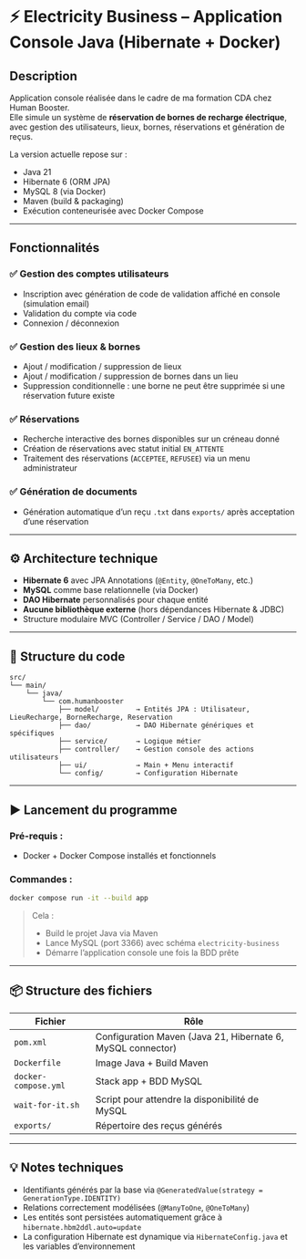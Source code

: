 # ⚡ Electricity Business – Application Console Java (Hibernate + Docker)

## Description

Application console réalisée dans le cadre de ma formation CDA chez Human Booster.  
Elle simule un système de **réservation de bornes de recharge électrique**, avec gestion des utilisateurs, lieux, bornes, réservations et génération de reçus.

La version actuelle repose sur :
- Java 21
- Hibernate 6 (ORM JPA)
- MySQL 8 (via Docker)
- Maven (build & packaging)
- Exécution conteneurisée avec Docker Compose

---

## Fonctionnalités

### ✅ Gestion des comptes utilisateurs
- Inscription avec génération de code de validation affiché en console (simulation email)
- Validation du compte via code
- Connexion / déconnexion

### ✅ Gestion des lieux & bornes
- Ajout / modification / suppression de lieux
- Ajout / modification / suppression de bornes dans un lieu
- Suppression conditionnelle : une borne ne peut être supprimée si une réservation future existe

### ✅ Réservations
- Recherche interactive des bornes disponibles sur un créneau donné
- Création de réservations avec statut initial `EN_ATTENTE`
- Traitement des réservations (`ACCEPTEE`, `REFUSEE`) via un menu administrateur

### ✅ Génération de documents
- Génération automatique d’un reçu `.txt` dans `exports/` après acceptation d’une réservation

---

## ⚙️ Architecture technique

- **Hibernate 6** avec JPA Annotations (`@Entity`, `@OneToMany`, etc.)
- **MySQL** comme base relationnelle (via Docker)
- **DAO Hibernate** personnalisés pour chaque entité
- **Aucune bibliothèque externe** (hors dépendances Hibernate & JDBC)
- Structure modulaire MVC (Controller / Service / DAO / Model)

---

## 📁 Structure du code

```
src/
└── main/
    └── java/
        └── com.humanbooster
            ├── model/         → Entités JPA : Utilisateur, LieuRecharge, BorneRecharge, Reservation
            ├── dao/           → DAO Hibernate génériques et spécifiques
            ├── service/       → Logique métier
            ├── controller/    → Gestion console des actions utilisateurs
            ├── ui/            → Main + Menu interactif
            └── config/        → Configuration Hibernate
```

---

## ▶️ Lancement du programme

### **Pré-requis** :
- Docker + Docker Compose installés et fonctionnels

### **Commandes** :

```bash
docker compose run -it --build app
```

> Cela :
> - Build le projet Java via Maven
> - Lance MySQL (port 3366) avec schéma `electricity-business`
> - Démarre l’application console une fois la BDD prête

---

## 📦 Structure des fichiers

| Fichier                  | Rôle |
|--------------------------|------|
| `pom.xml`                | Configuration Maven (Java 21, Hibernate 6, MySQL connector) |
| `Dockerfile`             | Image Java + Build Maven |
| `docker-compose.yml`     | Stack app + BDD MySQL |
| `wait-for-it.sh`         | Script pour attendre la disponibilité de MySQL |
| `exports/`               | Répertoire des reçus générés |

---

## 💡 Notes techniques

- Identifiants générés par la base via `@GeneratedValue(strategy = GenerationType.IDENTITY)`
- Relations correctement modélisées (`@ManyToOne`, `@OneToMany`)
- Les entités sont persistées automatiquement grâce à `hibernate.hbm2ddl.auto=update`
- La configuration Hibernate est dynamique via `HibernateConfig.java` et les variables d’environnement
